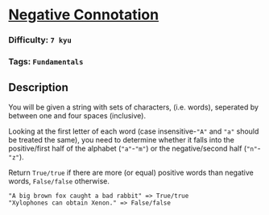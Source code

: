 # [Negative Connotation](https://www.codewars.com/kata/5ef0456fcd067000321baffa)

### Difficulty: `7 kyu`

### Tags: `Fundamentals`

## Description

You will be given a string with sets of characters, (i.e. words), seperated by between one and four spaces (inclusive).

Looking at the first letter of each word (case insensitive-`"A"` and `"a"` should be treated the same), you need to determine whether it falls into the positive/first half of the alphabet (`"a"`-`"m"`) or the negative/second half (`"n"`-`"z"`).

Return `True/true` if there are more (or equal) positive words than negative words, `False/false` otherwise.

```
"A big brown fox caught a bad rabbit" => True/true
"Xylophones can obtain Xenon." => False/false
```